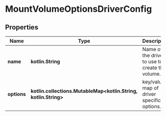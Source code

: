 
# MountVolumeOptionsDriverConfig

## Properties
Name | Type | Description | Notes
------------ | ------------- | ------------- | -------------
**name** | **kotlin.String** | Name of the driver to use to create the volume. |  [optional]
**options** | **kotlin.collections.MutableMap&lt;kotlin.String, kotlin.String&gt;** | key/value map of driver specific options. |  [optional]



